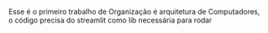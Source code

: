 Esse é o primeiro trabalho de Organização é arquitetura de Computadores, o código precisa do streamlit como  lib necessária para rodar
